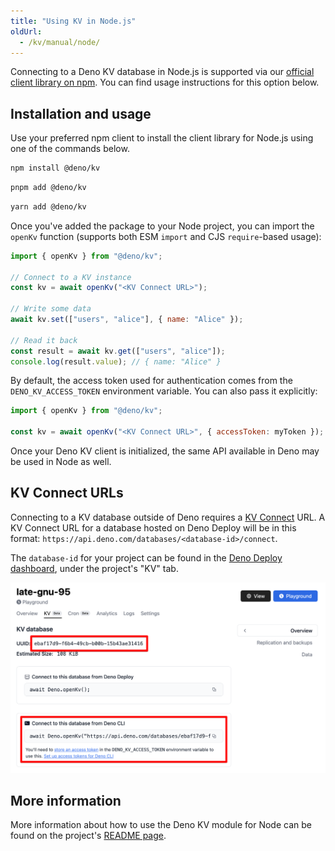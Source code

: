 ```yaml
---
title: "Using KV in Node.js"
oldUrl:
  - /kv/manual/node/
---
```


Connecting to a Deno KV database in Node.js is supported via our
[official client library on npm](https://www.npmjs.com/package/@deno/kv). You
can find usage instructions for this option below.

## Installation and usage

Use your preferred npm client to install the client library for Node.js using
one of the commands below.

<deno-tabs group-id="npm-client">
<deno-tab value="npm" label="npm" default>

```sh
npm install @deno/kv
```

</deno-tab>
<deno-tab value="pnpm" label="pnpm">

```sh
pnpm add @deno/kv
```

</deno-tab>
<deno-tab value="yarn" label="yarn">

```sh
yarn add @deno/kv
```

</deno-tab>
</deno-tabs>

Once you've added the package to your Node project, you can import the `openKv`
function (supports both ESM `import` and CJS `require`-based usage):

```js
import { openKv } from "@deno/kv";

// Connect to a KV instance
const kv = await openKv("<KV Connect URL>");

// Write some data
await kv.set(["users", "alice"], { name: "Alice" });

// Read it back
const result = await kv.get(["users", "alice"]);
console.log(result.value); // { name: "Alice" }
```

By default, the access token used for authentication comes from the
`DENO_KV_ACCESS_TOKEN` environment variable. You can also pass it explicitly:

```js
import { openKv } from "@deno/kv";

const kv = await openKv("<KV Connect URL>", { accessToken: myToken });
```

Once your Deno KV client is initialized, the same API available in Deno may be
used in Node as well.

## KV Connect URLs

Connecting to a KV database outside of Deno requires a
[KV Connect](https://github.com/denoland/denokv/blob/main/proto/kv-connect.md)
URL. A KV Connect URL for a database hosted on Deno Deploy will be in this
format: `https://api.deno.com/databases/<database-id>/connect`.

The `database-id` for your project can be found in the
[Deno Deploy dashboard](https://dash.deno.com/projects), under the project's
"KV" tab.

![Connection string locations in Deploy](./images/kv-connect.png)

## More information

More information about how to use the Deno KV module for Node can be found on
the project's [README page](https://www.npmjs.com/package/@deno/kv).
